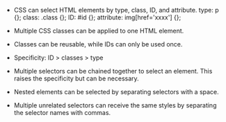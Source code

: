  - CSS can select HTML elements by type, class, ID, and attribute. 
   type: p {}; 
   class: .class {};
   ID: #id {};
   attribute: img[href='xxxx'] {};
   
- Multiple CSS classes can be applied to one HTML element.

- Classes can be reusable, while IDs can only be used once.

- Specificity: ID > classes > type

- Multiple selectors can be chained together to select an element. This raises the specificity but can be necessary.

- Nested elements can be selected by separating selectors with a space.

- Multiple unrelated selectors can receive the same styles by separating the selector names with commas.
